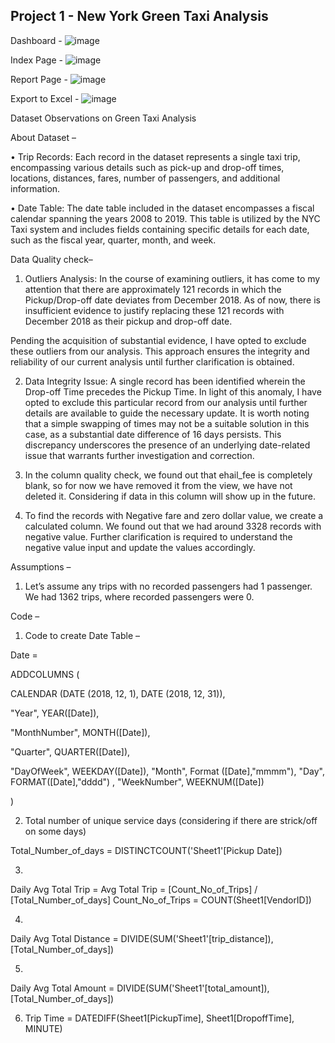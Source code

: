 ## Project 1 - New York Green Taxi Analysis

Dashboard -
![image](https://github.com/arpitara/PowerBI-Sample-Projects/assets/46986493/33a4142e-8df9-40e9-9ab7-1874e79ffdd0)

Index Page - 
![image](https://github.com/arpitara/PowerBI-Sample-Projects/assets/46986493/12be1dd6-210c-4ead-8577-7e15d1008d67)

Report Page -
![image](https://github.com/arpitara/PowerBI-Sample-Projects/assets/46986493/d98aecb0-4e9e-4cf0-8178-42a8e0636473)

Export to Excel - 
![image](https://github.com/arpitara/PowerBI-Sample-Projects/assets/46986493/715760cf-2d31-4687-b358-1c832f1b1c0f)




Dataset Observations on Green Taxi Analysis


About Dataset – 

•	Trip Records: Each record in the dataset represents a single taxi trip, encompassing various details such as pick-up and drop-off times, locations, distances, fares, number of passengers, and additional information.

•	Date Table: The date table included in the dataset encompasses a fiscal calendar spanning the years 2008 to 2019. This table is utilized by the NYC Taxi system and includes fields containing specific details for each date, such as the fiscal year, quarter, month, and week.

Data Quality check–

1)	Outliers Analysis: In the course of examining outliers, it has come to my attention that there are approximately 121 records in which the Pickup/Drop-off date deviates from December 2018. As of now, there is insufficient evidence to justify replacing these 121 records with December 2018 as their pickup and drop-off date. 

Pending the acquisition of substantial evidence, I have opted to exclude these outliers from our analysis. This approach ensures the integrity and reliability of our current analysis until further clarification is obtained.
 

 

2)	Data Integrity Issue: A single record has been identified wherein the Drop-off Time precedes the Pickup Time. In light of this anomaly, I have opted to exclude this particular record from our analysis until further details are available to guide the necessary update.
It is worth noting that a simple swapping of times may not be a suitable solution in this case, as a substantial date difference of 16 days persists. This discrepancy underscores the presence of an underlying date-related issue that warrants further investigation and correction. 



 

 

 

3)	In the column quality check, we found out that ehail_fee is completely blank, so for now we have removed it from the view, we have not deleted it. Considering if data in this column will show up in the future.
 

 



4)	To find the records with Negative fare and zero dollar value, we create a calculated column. We found out that we had around 3328 records with negative value. Further clarification is required to understand the negative value input and update the values accordingly.
 



 


Assumptions –
1)	Let’s assume any trips with no recorded passengers had 1 passenger. We had 1362 trips, where recorded passengers were 0.




Code –
1)	Code to create Date Table –

Date = 

ADDCOLUMNS (

CALENDAR (DATE (2018, 12, 1), DATE (2018, 12, 31)),

"Year", YEAR([Date]),

"MonthNumber", MONTH([Date]),

"Quarter", QUARTER([Date]),

"DayOfWeek", WEEKDAY([Date]), "Month", Format ([Date],"mmmm"), "Day", FORMAT([Date],"dddd") , "WeekNumber", WEEKNUM([Date])

)



2)	Total number of unique service days (considering if there are strick/off on some days)

Total_Number_of_days = DISTINCTCOUNT('Sheet1'[Pickup Date])




3)	

Daily Avg Total Trip = Avg Total Trip = [Count_No_of_Trips] / [Total_Number_of_days]
Count_No_of_Trips = COUNT(Sheet1[VendorID])



4)	
Daily Avg Total Distance = 
DIVIDE(SUM('Sheet1'[trip_distance]), [Total_Number_of_days])


5)	

Daily Avg Total Amount = 
DIVIDE(SUM('Sheet1'[total_amount]), [Total_Number_of_days])

6)	Trip Time = DATEDIFF(Sheet1[PickupTime], Sheet1[DropoffTime], MINUTE)
